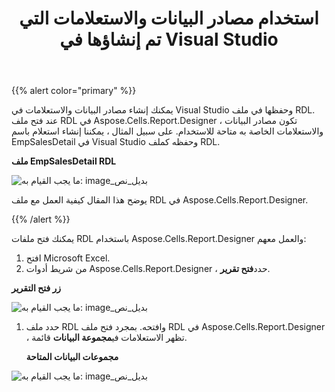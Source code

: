 ﻿---
title: استخدام مصادر البيانات والاستعلامات التي تم إنشاؤها في Visual Studio
type: docs
weight: 10
url: /ar/reportingservices/using-data-sources-and-queries-created-in-visual-studio/
---
{{% alert color="primary" %}} 

يمكنك إنشاء مصادر البيانات والاستعلامات في Visual Studio وحفظها في ملف RDL. عند فتح ملف RDL في Aspose.Cells.Report.Designer ، تكون مصادر البيانات والاستعلامات الخاصة به متاحة للاستخدام. على سبيل المثال ، يمكننا إنشاء استعلام باسم EmpSalesDetail في Visual Studio وحفظه كملف RDL.

**ملف EmpSalesDetail RDL** 

![ما يجب القيام به: image_بديل_نص](using-data-sources-and-queries-created-in-visual-studio_1.png)

يوضح هذا المقال كيفية العمل مع ملف RDL في Aspose.Cells.Report.Designer.

{{% /alert %}} 

يمكنك فتح ملفات RDL باستخدام Aspose.Cells.Report.Designer والعمل معهم:

1. افتح Microsoft Excel.
1.  من شريط أدوات Aspose.Cells.Report.Designer ، حدد**فتح تقرير**. 

   **زر فتح التقرير** 

![ما يجب القيام به: image_بديل_نص](using-data-sources-and-queries-created-in-visual-studio_2.png)




1. حدد ملف RDL وافتحه.
 بمجرد فتح ملف RDL في Aspose.Cells.Report.Designer ، تظهر الاستعلامات في**مجموعة البيانات** قائمة.

   **مجموعات البيانات المتاحة** 

![ما يجب القيام به: image_بديل_نص](using-data-sources-and-queries-created-in-visual-studio_3.png)
